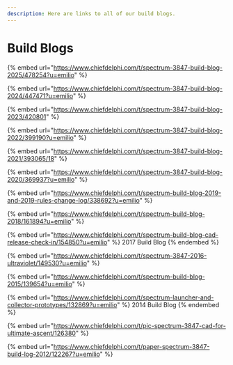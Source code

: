 ```yaml
---
description: Here are links to all of our build blogs.
---
```


# Build Blogs



{% embed url="https://www.chiefdelphi.com/t/spectrum-3847-build-blog-2025/478254?u=emilio" %}

{% embed url="https://www.chiefdelphi.com/t/spectrum-3847-build-blog-2024/447471?u=emilio" %}

{% embed url="https://www.chiefdelphi.com/t/spectrum-3847-build-blog-2023/420801" %}

{% embed url="https://www.chiefdelphi.com/t/spectrum-3847-build-blog-2022/399190?u=emilio" %}

{% embed url="https://www.chiefdelphi.com/t/spectrum-3847-build-blog-2021/393065/18" %}

{% embed url="https://www.chiefdelphi.com/t/spectrum-3847-build-blog-2020/369937?u=emilio" %}

{% embed url="https://www.chiefdelphi.com/t/spectrum-build-blog-2019-and-2019-rules-change-log/338692?u=emilio" %}

{% embed url="https://www.chiefdelphi.com/t/spectrum-build-blog-2018/161894?u=emilio" %}

{% embed url="https://www.chiefdelphi.com/t/spectrum-build-blog-cad-release-check-in/154850?u=emilio" %}
2017 Build Blog
{% endembed %}

{% embed url="https://www.chiefdelphi.com/t/spectrum-3847-2016-ultraviolet/149530?u=emilio" %}

{% embed url="https://www.chiefdelphi.com/t/spectrum-build-blog-2015/139654?u=emilio" %}

{% embed url="https://www.chiefdelphi.com/t/spectrum-launcher-and-collector-prototypes/132869?u=emilio" %}
2014 Build Blog
{% endembed %}

{% embed url="https://www.chiefdelphi.com/t/pic-spectrum-3847-cad-for-ultimate-ascent/126380" %}

{% embed url="https://www.chiefdelphi.com/t/paper-spectrum-3847-build-log-2012/122267?u=emilio" %}
